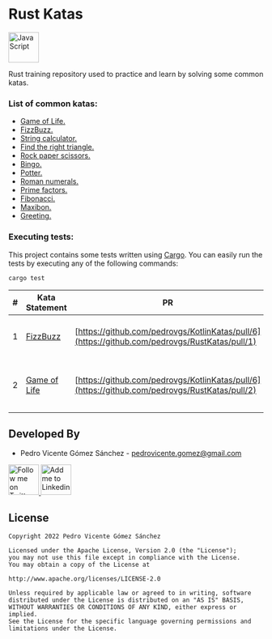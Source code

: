 # Rust Katas

<img alt="JavaScript" src="https://upload.wikimedia.org/wikipedia/commons/thumb/d/d5/Rust_programming_language_black_logo.svg/212px-Rust_programming_language_black_logo.svg.png?20220508043311" height="60"/>

Rust training repository used to practice and learn by solving some common katas.

### List of common katas:

* [Game of Life.](https://codingdojo.org/kata/GameOfLife/)
* [FizzBuzz.](http://codingdojo.org/KataFizzBuzz/)
* [String calculator.](http://osherove.com/tdd-kata-1/)
* [Find the right triangle.](https://gist.github.com/pedrovgs/32189838165fbe5c9e773ede534b97f4)
* [Rock paper scissors.](http://agilekatas.co.uk/katas/RockPaperScissors-Kata) 
* [Bingo.](http://agilekatas.co.uk/katas/Bingo-Kata)
* [Potter.](http://codingdojo.org/kata/Potter/)
* [Roman numerals.](http://codingdojo.org/kata/RomanNumerals/)
* [Prime factors.](https://www.rubyplus.com/articles/511-TDD-Beyond-Basics-Prime-Factors-Kata)
* [Fibonacci.](https://medium.com/@chmeese/fibonacci-kata-93773b30dbb2#.3opu63eoj)
* [Maxibon.](https://github.com/Karumi/MaxibonKataKotlin)
* [Greeting.](https://github.com/testdouble/contributing-tests/wiki/Greeting-Kata)

### Executing tests:

This project contains some tests written using [Cargo](https://doc.rust-lang.org/cargo/). You can easily run the tests by executing any of the following commands:

```
cargo test
```

| # | Kata Statement | PR | Topic |
|---|----------------|----|-------|
| 1 | [FizzBuzz](http://codingdojo.org/KataFizzBuzz) | [https://github.com/pedrovgs/KotlinKatas/pull/6](https://github.com/pedrovgs/RustKatas/pull/1) | Variables, functions and unit tests. |
| 2 | [Game of Life](https://en.wikipedia.org/wiki/Conway%27s_Game_of_Life) | [https://github.com/pedrovgs/KotlinKatas/pull/6](https://github.com/pedrovgs/RustKatas/pull/2) | Structs, pattern matching and vectors. |

Developed By
------------

* Pedro Vicente Gómez Sánchez - <pedrovicente.gomez@gmail.com>

<a href="https://twitter.com/pedro_g_s">
  <img alt="Follow me on Twitter" src="https://image.freepik.com/iconos-gratis/twitter-logo_318-40209.jpg" height="60" width="60"/>
</a>
<a href="https://es.linkedin.com/in/pedrovgs">
  <img alt="Add me to Linkedin" src="https://image.freepik.com/iconos-gratis/boton-del-logotipo-linkedin_318-84979.png" height="60" width="60"/>
</a>

License
-------

    Copyright 2022 Pedro Vicente Gómez Sánchez

    Licensed under the Apache License, Version 2.0 (the "License");
    you may not use this file except in compliance with the License.
    You may obtain a copy of the License at

    http://www.apache.org/licenses/LICENSE-2.0

    Unless required by applicable law or agreed to in writing, software
    distributed under the License is distributed on an "AS IS" BASIS,
    WITHOUT WARRANTIES OR CONDITIONS OF ANY KIND, either express or implied.
    See the License for the specific language governing permissions and
    limitations under the License.